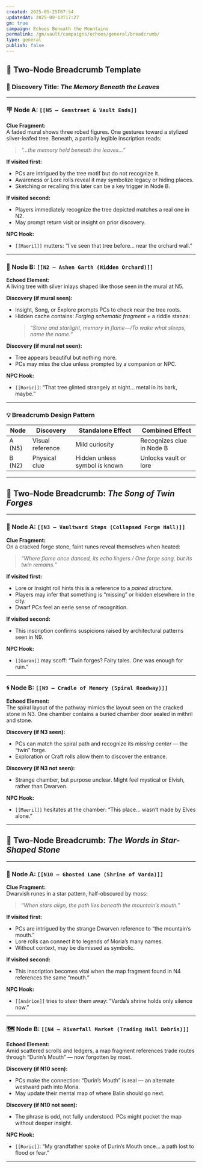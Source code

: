 ```yaml
---
created: 2025-05-25T07:54
updatedAt: 2025-09-13T17:27
gm: true
campaign: Echoes Beneath the Mountains
permalink: /gm/vault/campaigns/echoes/general/breadcrumb/
type: general
publish: false
---
```

## 🧭 Two-Node Breadcrumb Template

### 🌟 Discovery Title: *The Memory Beneath the Leaves*

---

### 🪧 Node A: `[[N5 – Gemstreet & Vault Ends]]`

**Clue Fragment:**  
A faded mural shows three robed figures. One gestures toward a stylized silver-leafed tree. Beneath, a partially legible inscription reads:  
> _“…the memory held beneath the leaves…”_

**If visited first:**  
- PCs are intrigued by the tree motif but do not recognize it.
- Awareness or Lore rolls reveal it may symbolize legacy or hiding places.
- Sketching or recalling this later can be a key trigger in Node B.

**If visited second:**  
- Players immediately recognize the tree depicted matches a real one in N2.
- May prompt return visit or insight on prior discovery.

**NPC Hook:**  
- `[[Maeril]]` mutters: “I’ve seen that tree before… near the orchard wall.”

---

### 🌿 Node B: `[[N2 – Ashen Garth (Hidden Orchard)]]`

**Echoed Element:**  
A living tree with silver inlays shaped like those seen in the mural at N5.

**Discovery (if mural seen):**  
- Insight, Song, or Explore prompts PCs to check near the tree roots.
- Hidden cache contains: *Forging schematic fragment* + a riddle stanza:
  > _“Stone and starlight, memory in flame—/To wake what sleeps, name the name.”_

**Discovery (if mural not seen):**  
- Tree appears beautiful but nothing more.
- PCs may miss the clue unless prompted by a companion or NPC.

**NPC Hook:**  
- `[[Roric]]`: “That tree glinted strangely at night... metal in its bark, maybe.”

---

### 💡 Breadcrumb Design Pattern

| Node | Discovery | Standalone Effect | Combined Effect |
|------|-----------|-------------------|------------------|
| A (N5) | Visual reference | Mild curiosity | Recognizes clue in Node B |
| B (N2) | Physical clue | Hidden unless symbol is known | Unlocks vault or lore |

---

## 🧭 Two-Node Breadcrumb: *The Song of Twin Forges*

---

### 🔨 Node A: `[[N3 – Vaultward Steps (Collapsed Forge Hall)]]`

**Clue Fragment:**  
On a cracked forge stone, faint runes reveal themselves when heated:  
> _“Where flame once danced, its echo lingers / One forge sang, but its twin remains.”_

**If visited first:**  
- Lore or Insight roll hints this is a reference to a *paired structure*.
- Players may infer that something is “missing” or hidden elsewhere in the city.
- Dwarf PCs feel an eerie sense of recognition.

**If visited second:**  
- This inscription confirms suspicions raised by architectural patterns seen in N9.

**NPC Hook:**  
- `[[Garan]]` may scoff: “Twin forges? Fairy tales. One was enough for ruin.”

---

### 🌀 Node B: `[[N9 – Cradle of Memory (Spiral Roadway)]]`

**Echoed Element:**  
The spiral layout of the pathway mimics the layout seen on the cracked stone in N3. One chamber contains a buried chamber door sealed in mithril and stone.

**Discovery (if N3 seen):**  
- PCs can match the spiral path and recognize its *missing center* — the “twin” forge.  
- Exploration or Craft rolls allow them to discover the entrance.

**Discovery (if N3 not seen):**  
- Strange chamber, but purpose unclear. Might feel mystical or Elvish, rather than Dwarven.

**NPC Hook:**  
- `[[Maeril]]` hesitates at the chamber: “This place… wasn’t made by Elves alone.”

---

## 🧭 Two-Node Breadcrumb: *The Words in Star-Shaped Stone*

---

### 🌠 Node A: `[[N10 – Ghosted Lane (Shrine of Varda)]]`

**Clue Fragment:**  
Dwarvish runes in a star pattern, half-obscured by moss:  
> _“When stars align, the path lies beneath the mountain’s mouth.”_

**If visited first:**  
- PCs are intrigued by the strange Dwarven reference to “the mountain’s mouth.”
- Lore rolls can connect it to legends of Moria’s many names.
- Without context, may be dismissed as symbolic.

**If visited second:**  
- This inscription becomes vital when the map fragment found in N4 references the same “mouth.”

**NPC Hook:**  
- `[[Anárion]]` tries to steer them away: “Varda’s shrine holds only silence now.”

---

### 🗺️ Node B: `[[N4 – Riverfall Market (Trading Hall Debris)]]`

**Echoed Element:**  
Amid scattered scrolls and ledgers, a map fragment references trade routes through “Durin’s Mouth” — now forgotten by most.

**Discovery (if N10 seen):**  
- PCs make the connection: “Durin’s Mouth” is real — an alternate westward path into Moria.  
- May update their mental map of where Balin should go next.

**Discovery (if N10 not seen):**  
- The phrase is odd, not fully understood. PCs might pocket the map without deeper insight.

**NPC Hook:**  
- `[[Roric]]`: “My grandfather spoke of Durin’s Mouth once... a path lost to flood or fear.”

---
